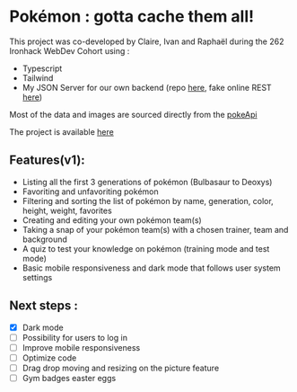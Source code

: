 # Pokémon : gotta cache them all!

This project was co-developed by Claire, Ivan and Raphaël during the 262 Ironhack WebDev Cohort using :

- Typescript
- Tailwind
- My JSON Server for our own backend (repo [here](https://github.com/smnraphael/poke-backend), fake online REST [here](https://poke-backend.adaptable.app/))

Most of the data and images are sourced directly from the [pokeApi](https://pokeapi.co/api/v2/)

The project is available [here](https://cache-them-all.netlify.app/)

## Features(v1):

- Listing all the first 3 generations of pokémon (Bulbasaur to Deoxys)
- Favoriting and unfavoriting pokémon
- Filtering and sorting the list of pokémon by name, generation, color, height, weight, favorites
- Creating and editing your own pokémon team(s)
- Taking a snap of your pokémon team(s) with a chosen trainer, team and background
- A quiz to test your knowledge on pokémon (training mode and test mode)
- Basic mobile responsiveness and dark mode that follows user system settings

## Next steps :

- [x] Dark mode
- [ ] Possibility for users to log in
- [ ] Improve mobile responsiveness
- [ ] Optimize code
- [ ] Drag drop moving and resizing on the picture feature
- [ ] Gym badges easter eggs
